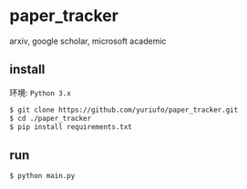 # paper_tracker
arxiv, google scholar, microsoft academic

## install

环境: `Python 3.x`

```bash
$ git clone https://github.com/yuriufo/paper_tracker.git
$ cd ./paper_tracker
$ pip install requirements.txt
```
## run

```bash
$ python main.py
```
